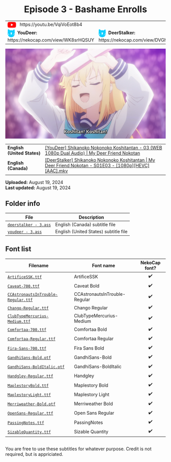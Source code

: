
<h1 align='center'>Episode 3 - Bashame Enrolls</h1>

<table align='center'>
    <tr>
        <td> <img src='../../.img/youtube.svg' alt='YouTube' width=27 align='center'> &nbsp https://youtu.be/VqiVoEot8b4 </td>
    </tr>
    <tr>
        <td> <img src='../../.img/nekocap.svg' alt='NekoCap' width=23 align='center'> &nbsp<b>YouDeer:</b> https://nekocap.com/view/WK8srHQSUY </td>
        <td> <img src='../../.img/nekocap.svg' alt='NekoCap' width=23 align='center'> &nbsp<b>DeerStalker:</b> https://nekocap.com/view/DVGhTRBZCP </td>
    </tr>
</table>

[![](./preview.webp)](https://www.youtube.com/watch?v=VqiVoEot8b4&nekocap=WK8srHQSUY)

<table align='center'>
    <tr>
        <!-- English (United States) -->
        <td><b>English (United States)</b></td>
        <!--  [[YouDeer] Shikanoko Nokonoko Koshitantan - 03 (WEB 1080p Dual Audio) | My Deer Friend Nokotan](https://nyaa.si/view/1853037) -->
        <td><a href="https://nyaa.si/view/1853037">[YouDeer] Shikanoko Nokonoko Koshitantan - 03 (WEB 1080p Dual Audio) | My Deer Friend Nokotan</a></td>
    </tr>
    <tr>
        <!-- English (Canada) -->
        <td><b>English (Canada)</b></td>
        <!--  [[DeerStalker] Shikanoko Nokonoko Koshitantan | My Deer Friend Nokotan - S01E03 - [1080p][HEVC][AAC].mkv](https://nyaa.si/view/1848008) -->
        <td><a href="https://nyaa.si/view/1848008">[DeerStalker] Shikanoko Nokonoko Koshitantan | My Deer Friend Nokotan - S01E03 - [1080p][HEVC][AAC].mkv</a></td>
    </tr>
</table>

**Uploaded:** August 19, 2024  
**Last updated:** August 19, 2024

<!-- Description goes here -->

## Folder info

| File | Description |
| ---- | ----------- |
[`deerstalker - 3.ass`](deerstalker%20-%203.ass) | English (Canada) subtitle file |
[`youdeer - 3.ass`](youdeer%20-%203.ass) | English (United States) subtitle file |

## Font list

| Filename | Font name | NekoCap font? |
| ---- | ---- | :--: |
 [`ArtificeSSK.ttf`](https://github.com/abrokecube/subtitles-fonts/tree/main/NekoCap%20fonts/ArtificeSSK.ttf) | ArtificeSSK | ✔️ |
 [`Caveat-700.ttf`](https://github.com/abrokecube/subtitles-fonts/tree/main/NekoCap%20fonts/Caveat-700.ttf) | Caveat Bold | ✔️ |
 [`CCAstronautsInTrouble-Regular.ttf`](https://github.com/abrokecube/subtitles-fonts/tree/main/NekoCap%20fonts/CCAstronautsInTrouble-Regular.ttf) | CCAstronautsInTrouble-Regular | ✔️ |
 [`Chango-Regular.ttf`](https://github.com/abrokecube/subtitles-fonts/tree/main/NekoCap%20fonts/Chango-Regular.ttf) | Chango Regular | ✔️ |
 [`ClubTypeMercurius-Medium.ttf`](https://github.com/abrokecube/subtitles-fonts/tree/main/NekoCap%20fonts/ClubTypeMercurius-Medium.ttf) | ClubTypeMercurius-Medium | ✔️ |
 [`Comfortaa-700.ttf`](https://github.com/abrokecube/subtitles-fonts/tree/main/NekoCap%20fonts/Comfortaa-700.ttf) | Comfortaa Bold | ✔️ |
 [`Comfortaa-Regular.ttf`](https://github.com/abrokecube/subtitles-fonts/tree/main/NekoCap%20fonts/Comfortaa-Regular.ttf) | Comfortaa Regular | ✔️ |
 [`Fira-Sans-700.ttf`](https://github.com/abrokecube/subtitles-fonts/tree/main/NekoCap%20fonts/Fira-Sans-700.ttf) | Fira Sans Bold | ✔️ |
 [`GandhiSans-Bold.otf`](https://github.com/abrokecube/subtitles-fonts/tree/main/NekoCap%20fonts/GandhiSans-Bold.otf) | GandhiSans-Bold | ✔️ |
 [`GandhiSans-BoldItalic.otf`](https://github.com/abrokecube/subtitles-fonts/tree/main/NekoCap%20fonts/GandhiSans-BoldItalic.otf) | GandhiSans-BoldItalic | ✔️ |
 [`Handgley-Regular.ttf`](https://github.com/abrokecube/subtitles-fonts/tree/main/NekoCap%20fonts/Handgley-Regular.ttf) | Handgley | ✔️ |
 [`MaplestoryBold.ttf`](https://github.com/abrokecube/subtitles-fonts/tree/main/NekoCap%20fonts/MaplestoryBold.ttf) | Maplestory Bold | ✔️ |
 [`MaplestoryLight.ttf`](https://github.com/abrokecube/subtitles-fonts/tree/main/NekoCap%20fonts/MaplestoryLight.ttf) | Maplestory Light | ✔️ |
 [`Merriweather-Bold.otf`](https://github.com/abrokecube/subtitles-fonts/tree/main/NekoCap%20fonts/Merriweather-Bold.otf) | Merriweather Bold | ✔️ |
 [`OpenSans-Regular.ttf`](https://github.com/abrokecube/subtitles-fonts/tree/main/NekoCap%20fonts/OpenSans-Regular.ttf) | Open Sans Regular | ✔️ |
 [`PassingNotes.ttf`](https://github.com/abrokecube/subtitles-fonts/tree/main/NekoCap%20fonts/PassingNotes.ttf) | PassingNotes | ✔️ |
 [`SizableQuantity.ttf`](https://github.com/abrokecube/subtitles-fonts/tree/main/NekoCap%20fonts/SizableQuantity.ttf) | Sizable Quantity | ✔️ |

<!-- Permissions -->
## 
You are free to use these subtitles for whatever purpose. Credit is not required, but is appriciated.
